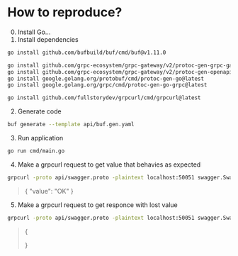 # How to reproduce?
0. Install Go...
1. Install dependencies
```bash
go install github.com/bufbuild/buf/cmd/buf@v1.11.0

go install github.com/grpc-ecosystem/grpc-gateway/v2/protoc-gen-grpc-gateway@latest
go install github.com/grpc-ecosystem/grpc-gateway/v2/protoc-gen-openapiv2@latest
go install google.golang.org/protobuf/cmd/protoc-gen-go@latest
go install google.golang.org/grpc/cmd/protoc-gen-go-grpc@latest

go install github.com/fullstorydev/grpcurl/cmd/grpcurl@latest
```
2. Generate code
```bash
buf generate --template api/buf.gen.yaml
```
3. Run application
```bash
go run cmd/main.go
```
4. Make a grpcurl request to get value that behavies as expected
```bash 
grpcurl -proto api/swagger.proto -plaintext localhost:50051 swagger.Swagger.GetOk
```
>{
>  "value": "OK"
>}
5. Make a grpcurl request to get responce with lost value
```bash 
grpcurl -proto api/swagger.proto -plaintext localhost:50051 swagger.Swagger.GetLost
```
>{
>  
>}